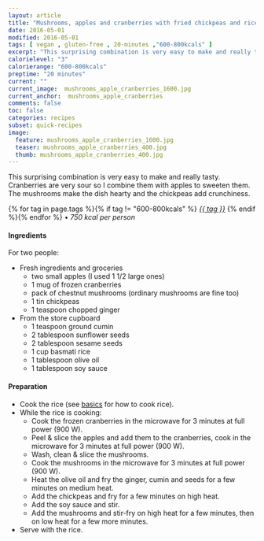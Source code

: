 ```yaml
---
layout: article
title: "Mushrooms, apples and cranberries with fried chickpeas and rice"
date: 2016-05-01
modified: 2016-05-01
tags: [ vegan , gluten-free , 20-minutes ,"600-800kcals" ]
excerpt: "This surprising combination is very easy to make and really tasty. Cranberries ..."
calorielevel: "3"
calorierange: "600-800kcals"
preptime: "20 minutes"
current: ""
current_image:  mushrooms_apple_cranberries_1600.jpg
current_anchor:  mushrooms_apple_cranberries
comments: false
toc: false
categories: recipes
subset: quick-recipes
image:
  feature: mushrooms_apple_cranberries_1600.jpg
  teaser: mushrooms_apple_cranberries_400.jpg
  thumb: mushrooms_apple_cranberries_400.jpg
---
```




This surprising combination is very easy to make and really tasty. Cranberries are very sour so I combine them with apples to sweeten them. The mushrooms make the dish hearty and the chickpeas add crunchiness.


{% for tag in page.tags %}{% if tag != "600-800kcals" %}&nbsp;<a class="post-tag" href="{{ site.url}}/tags/#{{ tag }}">_{{ tag }}_</a>&nbsp;{% endif %}{% endfor %} &bull;&nbsp;<em>750&nbsp;kcal&nbsp;per&nbsp;person</em>&nbsp;&nbsp;<a href="{{ site.url}}/tags/#600-800kcals"><img src="{{ site.url }}/images/battery_lvl_3.png" style="height:1.0em;"></a>

#### Ingredients

For two people:

- Fresh ingredients and groceries
  - two small apples (I used 1 1/2 large ones)
  - 1 mug of frozen cranberries
  - pack of chestnut mushrooms (ordinary mushrooms are fine too)
  - 1 tin chickpeas
  - 1 teaspoon chopped ginger
- From the store cupboard
  - 1 teaspoon ground cumin
  - 2 tablespoon sunflower seeds
  - 2 tablespoon sesame seeds
  - 1 cup basmati rice
  - 1 tablespoon olive oil
  - 1 tablespoon soy sauce

#### Preparation

- Cook the rice (see <a href="{{ site.url }}/basics">basics</a> for how to cook rice).
- While the rice is cooking:
  - Cook the frozen cranberries in the microwave for 3 minutes at full power (900 W).
  - Peel & slice the apples and add them to the cranberries, cook in the microwave for 3 minutes at full power (900 W).
  - Wash, clean & slice the mushrooms.
  - Cook the mushrooms in the microwave for 3 minutes at full power (900 W).
  - Heat the olive oil and fry the ginger, cumin and seeds for a few minutes on medium heat.
  - Add the chickpeas and fry for a few minutes on high heat.
  - Add the soy sauce and stir.
  - Add the mushrooms and stir-fry on high heat for a few minutes, then on low heat for a few more minutes.
- Serve with the rice.
